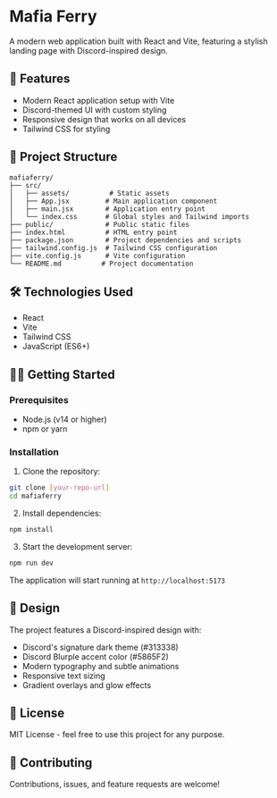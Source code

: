 # Mafia Ferry

A modern web application built with React and Vite, featuring a stylish landing page with Discord-inspired design.

## 🚀 Features

- Modern React application setup with Vite
- Discord-themed UI with custom styling
- Responsive design that works on all devices
- Tailwind CSS for styling

## 📁 Project Structure

```
mafiaferry/
├── src/
│   ├── assets/          # Static assets
│   ├── App.jsx         # Main application component
│   ├── main.jsx        # Application entry point
│   └── index.css       # Global styles and Tailwind imports
├── public/             # Public static files
├── index.html          # HTML entry point
├── package.json        # Project dependencies and scripts
├── tailwind.config.js  # Tailwind CSS configuration
├── vite.config.js      # Vite configuration
└── README.md          # Project documentation
```

## 🛠️ Technologies Used

- React
- Vite
- Tailwind CSS
- JavaScript (ES6+)

## 🏃‍♂️ Getting Started

### Prerequisites

- Node.js (v14 or higher)
- npm or yarn

### Installation

1. Clone the repository:
```bash
git clone [your-repo-url]
cd mafiaferry
```

2. Install dependencies:
```bash
npm install
```

3. Start the development server:
```bash
npm run dev
```

The application will start running at `http://localhost:5173`

## 🎨 Design

The project features a Discord-inspired design with:
- Discord's signature dark theme (#313338)
- Discord Blurple accent color (#5865F2)
- Modern typography and subtle animations
- Responsive text sizing
- Gradient overlays and glow effects

## 📝 License

MIT License - feel free to use this project for any purpose.

## 👥 Contributing

Contributions, issues, and feature requests are welcome!
